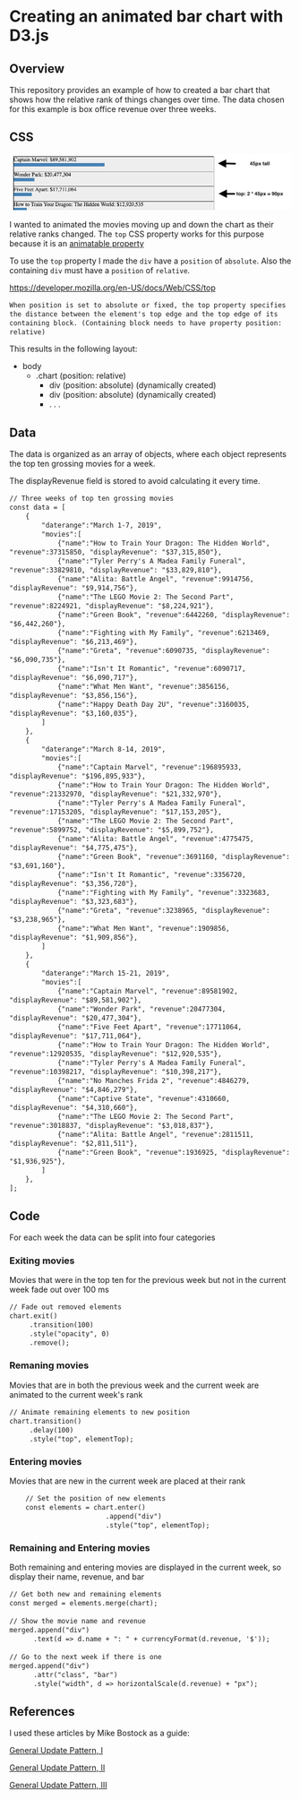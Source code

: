 # Creating an animated bar chart with D3.js

## Overview

This repository provides an example of how to created a bar chart that
shows how the relative rank of things changes over time. The data
chosen for this example is box office revenue over three weeks.

## CSS

![Heights](heights.png)

I wanted to animated the movies moving up and down the chart as their
relative ranks changed. The `top` CSS property works for this purpose
because it is an [animatable property](https://developer.mozilla.org/en-US/docs/Web/CSS/CSS_animated_properties)

To use the `top` property I made the `div` have a `position` of
`absolute`. Also the containing `div` must have a `position` of
`relative`.

https://developer.mozilla.org/en-US/docs/Web/CSS/top

```
When position is set to absolute or fixed, the top property specifies
the distance between the element's top edge and the top edge of its
containing block. (Containing block needs to have property position:
relative)
```

This results in the following layout:

- body
  - .chart (position: relative)
    - div (position: absolute) (dynamically created)
    - div (position: absolute) (dynamically created)
    - . . .

## Data

The data is organized as an array of objects, where each object
represents the top ten grossing movies for a week.

The displayRevenue field is stored to avoid calculating it every time.

```
// Three weeks of top ten grossing movies
const data = [
    {
        "daterange":"March 1-7, 2019",
        "movies":[
            {"name":"How to Train Your Dragon: The Hidden World", "revenue":37315850, "displayRevenue": "$37,315,850"},
            {"name":"Tyler Perry's A Madea Family Funeral", "revenue":33829810, "displayRevenue": "$33,829,810"},
            {"name":"Alita: Battle Angel", "revenue":9914756, "displayRevenue": "$9,914,756"},
            {"name":"The LEGO Movie 2: The Second Part", "revenue":8224921, "displayRevenue": "$8,224,921"},
            {"name":"Green Book", "revenue":6442260, "displayRevenue": "$6,442,260"},
            {"name":"Fighting with My Family", "revenue":6213469, "displayRevenue": "$6,213,469"},
            {"name":"Greta", "revenue":6090735, "displayRevenue": "$6,090,735"},
            {"name":"Isn't It Romantic", "revenue":6090717, "displayRevenue": "$6,090,717"},
            {"name":"What Men Want", "revenue":3856156, "displayRevenue": "$3,856,156"},
            {"name":"Happy Death Day 2U", "revenue":3160035, "displayRevenue": "$3,160,035"},
        ]
    },
    {
        "daterange":"March 8-14, 2019",
        "movies":[
            {"name":"Captain Marvel", "revenue":196895933, "displayRevenue": "$196,895,933"},
            {"name":"How to Train Your Dragon: The Hidden World", "revenue":21332970, "displayRevenue": "$21,332,970"},
            {"name":"Tyler Perry's A Madea Family Funeral", "revenue":17153205, "displayRevenue": "$17,153,205"},
            {"name":"The LEGO Movie 2: The Second Part", "revenue":5899752, "displayRevenue": "$5,899,752"},
            {"name":"Alita: Battle Angel", "revenue":4775475, "displayRevenue": "$4,775,475"},
            {"name":"Green Book", "revenue":3691160, "displayRevenue": "$3,691,160"},
            {"name":"Isn't It Romantic", "revenue":3356720, "displayRevenue": "$3,356,720"},
            {"name":"Fighting with My Family", "revenue":3323683, "displayRevenue": "$3,323,683"},
            {"name":"Greta", "revenue":3238965, "displayRevenue": "$3,238,965"},
            {"name":"What Men Want", "revenue":1909856, "displayRevenue": "$1,909,856"},
        ]
    },
    {
        "daterange":"March 15-21, 2019",
        "movies":[
            {"name":"Captain Marvel", "revenue":89581902, "displayRevenue": "$89,581,902"},
            {"name":"Wonder Park", "revenue":20477304, "displayRevenue": "$20,477,304"},
            {"name":"Five Feet Apart", "revenue":17711064, "displayRevenue": "$17,711,064"},
            {"name":"How to Train Your Dragon: The Hidden World", "revenue":12920535, "displayRevenue": "$12,920,535"},
            {"name":"Tyler Perry's A Madea Family Funeral", "revenue":10398217, "displayRevenue": "$10,398,217"},
            {"name":"No Manches Frida 2", "revenue":4846279, "displayRevenue": "$4,846,279"},
            {"name":"Captive State", "revenue":4310660, "displayRevenue": "$4,310,660"},
            {"name":"The LEGO Movie 2: The Second Part", "revenue":3018837, "displayRevenue": "$3,018,837"},
            {"name":"Alita: Battle Angel", "revenue":2811511, "displayRevenue": "$2,811,511"},
            {"name":"Green Book", "revenue":1936925, "displayRevenue": "$1,936,925"},
        ]
    },
];
```

## Code

For each week the data can be split into four categories

### Exiting movies

Movies that were in the top ten for the previous week but not in the
current week fade out over 100 ms

```
// Fade out removed elements
chart.exit()
     .transition(100)
     .style("opacity", 0)
     .remove();
```

### Remaning movies

Movies that are in both the previous week and the current week are
animated to the current week's rank

```
// Animate remaining elements to new position
chart.transition()
     .delay(100)
     .style("top", elementTop);
```

### Entering movies

Movies that are new in the current week are placed at their rank

```
    // Set the position of new elements
    const elements = chart.enter()
                        .append("div")
                        .style("top", elementTop);
```

### Remaining and Entering movies

Both remaining and entering movies are displayed in the current week,
so display their name, revenue, and bar

```
// Get both new and remaining elements
const merged = elements.merge(chart);

// Show the movie name and revenue
merged.append("div")
      .text(d => d.name + ": " + currencyFormat(d.revenue, '$'));

// Go to the next week if there is one
merged.append("div")
      .attr("class", "bar")
      .style("width", d => horizontalScale(d.revenue) + "px");
```


## References

I used these articles by Mike Bostock as a guide:

[General Update Pattern, I](https://bl.ocks.org/mbostock/3808218)

[General Update Pattern, II](https://bl.ocks.org/mbostock/3808221)

[General Update Pattern, III](https://bl.ocks.org/mbostock/3808234)
